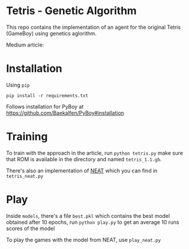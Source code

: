 # Tetris - Genetic Algorithm
This repo contains the implementation of an agent for the original Tetris (GameBoy)
using genetics aglorithm.

Medium article: 

# Installation
Using `pip`

```
pip install -r requirements.txt
```

Follows installation for PyBoy at https://github.com/Baekalfen/PyBoy#installation

# Training
To train with the approach in the article, run `python tetris.py` make sure that ROM is available in the directory and named 
`tetris_1.1.gb`.

There's also an implementation of [NEAT](https://en.wikipedia.org/wiki/Neuroevolution_of_augmenting_topologies) 
which you can find in `tetris_neat.py`

# Play
Inside `models`, there's a file `best.pkl` which contains the best model obtained
after 10 epochs, run `python play.py` to get an average 10 runs scores of the model

To play the games with the model from NEAT, use `play_neat.py`
